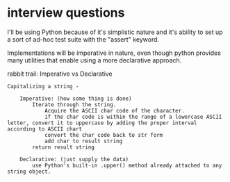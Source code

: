 # interview questions

I'll be using Python because of it's simplistic nature and it's ability to set up a sort of ad-hoc test suite with the "assert" keyword.

Implementations will be imperative in nature, even though python provides many utilities that enable using a more declarative approach. 



rabbit trail: Imperative vs Declarative

	Capitalizing a string -

		Imperative: (how some thing is done)
			Iterate through the string.
				Acquire the ASCII char code of the character.
				if the char code is within the range of a lowercase ASCII letter, convert it to uppercase by adding the proper interval according to ASCII chart
				convert the char code back to str form
				add char to result string
			return result string

		Declarative: (just supply the data)
			use Python's built-in .upper() method already attached to any string object.


